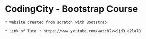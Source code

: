 # CodingCity - Bootstrap Course

    * Website created from scratch with Bootstrap

    * Link of Tuto : https://www.youtube.com/watch?v=Sjd3_e2la7Q